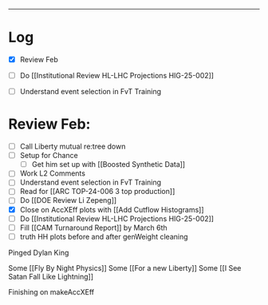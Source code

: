 
---

# Log

- [x] Review Feb
- [ ] Do [[Institutional Review HL-LHC Projections HIG-25-002]]
- [ ]  Understand event selection in FvT Training


# Review Feb:
- [ ] Call Liberty mutual re:tree down
- [ ] Setup for Chance
	- [ ] Get him set up with [[Boosted Synthetic Data]]
- [ ] Work L2 Comments
- [ ]  Understand event selection in FvT Training
- [ ]  Read for [[ARC TOP-24-006 3 top production]]
- [ ] Do  [[DOE Review Li Zepeng]]
- [x] Close on AccXEff plots with [[Add Cutflow Histograms]]
- [ ] Do [[Institutional Review HL-LHC Projections HIG-25-002]]
- [ ]  Fill [[CAM Turnaround Report]] by March 6th
- [ ] truth HH plots before and after genWeight cleaning

Pinged Dylan King

Some [[Fly By Night Physics]]
Some [[For a new Liberty]]
Some [[I See Satan Fall Like Lightning]]

Finishing on makeAccXEff 